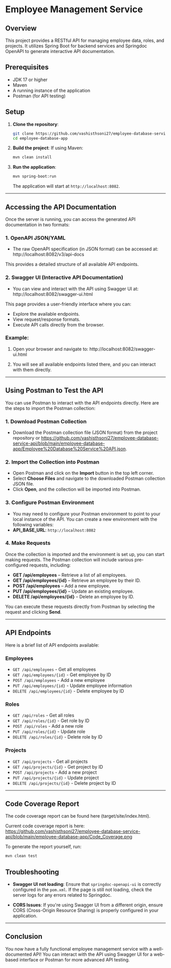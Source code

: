 # Employee Management Service

## Overview
This project provides a RESTful API for managing employee data, roles, and projects. It utilizes Spring Boot for backend services and Springdoc OpenAPI to generate interactive API documentation.

## Prerequisites
- JDK 17 or higher
- Maven
- A running instance of the application
- Postman (for API testing)

## Setup

1. **Clone the repository**:
    ```bash
    git clone https://github.com/vashisthsoni27/employee-database-service-api.git
    cd employee-database-app
    ```

2. **Build the project**:
   If using Maven:
    ```bash
    mvn clean install
    ```

3. **Run the application**:
    ```bash
    mvn spring-boot:run
    ```

   The application will start at `http://localhost:8082`.

---

## Accessing the API Documentation

Once the server is running, you can access the generated API documentation in two formats:

### 1. OpenAPI JSON/YAML
- The raw OpenAPI specification (in JSON format) can be accessed at: http://localhost:8082/v3/api-docs


This provides a detailed structure of all available API endpoints.

### 2. Swagger UI (Interactive API Documentation)
- You can view and interact with the API using Swagger UI at: http://localhost:8082/swagger-ui.html

This page provides a user-friendly interface where you can:
- Explore the available endpoints.
- View request/response formats.
- Execute API calls directly from the browser.

### Example:

1. Open your browser and navigate to: http://localhost:8082/swagger-ui.html

2. You will see all available endpoints listed there, and you can interact with them directly.

---

## Using Postman to Test the API

You can use Postman to interact with the API endpoints directly. Here are the steps to import the Postman collection:

### 1. Download Postman Collection
- Download the Postman collection file (JSON format) from the project repository or https://github.com/vashisthsoni27/employee-database-service-api/blob/main/employee-database-app/Employee%20Database%20Service%20API.json.

### 2. Import the Collection into Postman
- Open Postman and click on the **Import** button in the top left corner.
- Select **Choose Files** and navigate to the downloaded Postman collection JSON file.
- Click **Open**, and the collection will be imported into Postman.

### 3. Configure Postman Environment
- You may need to configure your Postman environment to point to your local instance of the API. You can create a new environment with the following variables:
- **API_BASE_URL**: `http://localhost:8082`

### 4. Make Requests
Once the collection is imported and the environment is set up, you can start making requests. The Postman collection will include various pre-configured requests, including:

- **GET /api/employees** – Retrieve a list of all employees.
- **GET /api/employees/{id}** – Retrieve an employee by their ID.
- **POST /api/employees** – Add a new employee.
- **PUT /api/employees/{id}** – Update an existing employee.
- **DELETE /api/employees/{id}** – Delete an employee by ID.

You can execute these requests directly from Postman by selecting the request and clicking **Send**.

---

## API Endpoints

Here is a brief list of API endpoints available:

### Employees

- `GET /api/employees` - Get all employees
- `GET /api/employees/{id}` - Get employee by ID
- `POST /api/employees` - Add a new employee
- `PUT /api/employees/{id}` - Update employee information
- `DELETE /api/employees/{id}` - Delete employee by ID

### Roles

- `GET /api/roles` - Get all roles
- `GET /api/roles/{id}` - Get role by ID
- `POST /api/roles` - Add a new role
- `PUT /api/roles/{id}` - Update role
- `DELETE /api/roles/{id}` - Delete role by ID

### Projects

- `GET /api/projects` - Get all projects
- `GET /api/projects/{id}` - Get project by ID
- `POST /api/projects` - Add a new project
- `PUT /api/projects/{id}` - Update project
- `DELETE /api/projects/{id}` - Delete project by ID

---

## Code Coverage Report

The code coverage report can be found here (target/site/index.html).

Current code coverage report is here: https://github.com/vashisthsoni27/employee-database-service-api/blob/main/employee-database-app/Code_Coverage.png

To generate the report yourself, run:

```bash
mvn clean test
```

## Troubleshooting

- **Swagger UI not loading**: Ensure that `springdoc-openapi-ui` is correctly configured in the `pom.xml`. If the page is still not loading, check the server logs for any errors related to Springdoc.

- **CORS Issues**: If you're using Swagger UI from a different origin, ensure CORS (Cross-Origin Resource Sharing) is properly configured in your application.

---

## Conclusion

You now have a fully functional employee management service with a well-documented API! You can interact with the API using Swagger UI for a web-based interface or Postman for more advanced API testing.


